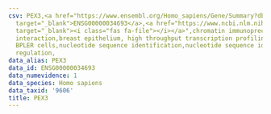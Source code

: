 ```yaml
---
csv: PEX3,<a href="https://www.ensembl.org/Homo_sapiens/Gene/Summary?db=core;g=ENSG00000034693"
  target="_blank">ENSG00000034693</a>,<a href="https://www.ncbi.nlm.nih.gov/pubmed/22863008"
  target="_blank"><i class="fas fa-file"></i></a>",chromatin immunoprecipitation assay,direct
  interaction,breast epithelium, high throughput transcription profiling by microarray,
  BPLER cells,nucleotide sequence identification,nucleotide sequence identification,transcriptional
  regulation,
data_alias: PEX3
data_id: ENSG00000034693
data_numevidence: 1
data_species: Homo sapiens
data_taxid: '9606'
title: PEX3
---
```

